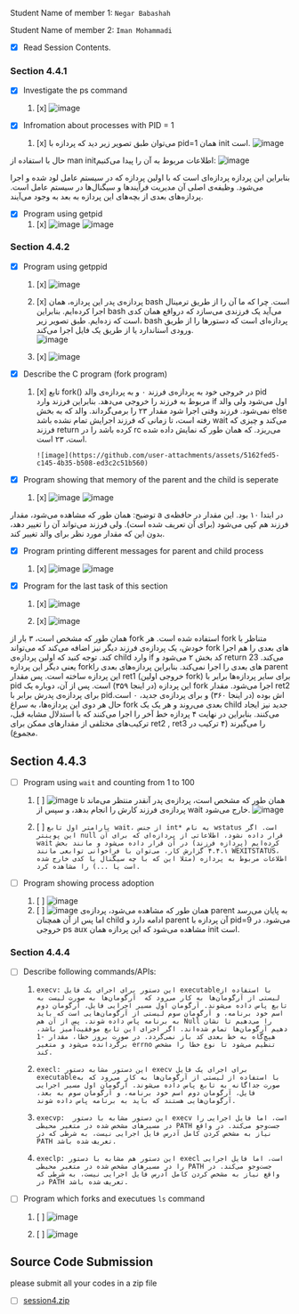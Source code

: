 Student Name of member 1: `Negar Babashah`

Student Name of member 2: `Iman Mohammadi`

- [x] Read Session Contents.

### Section 4.4.1
- [x] Investigate the ps command
    1. [x] ![image](https://github.com/user-attachments/assets/e8255b80-f123-4b29-9730-082d7160e9d3)

   
- [x] Infromation about processes with PID = 1
    1. [x] می‌توان طبق تصویر زیر دید که پردازه با pid=1 همان init است. 
    ![image](https://github.com/user-attachments/assets/ca494c5a-6b0f-484d-80a7-b7899ff73d67)

حال با استفاده از man initاطلاعات مربوط به آن را پیدا می‌کنیم:
    ![image](https://github.com/user-attachments/assets/c75e51b4-2339-4488-8c43-6ff9df644763)

بنابراین این پردازه پردازه‌ای است که با اولین پردازه که در سیستم عامل لود شده و اجرا می‌شود. وظیفه‌ی اصلی آن مدیریت فرآیندها و سیگنال‌ها در سیستم عامل است. پردازه‌های بعدی از بچه‌های این پردازه به بعد به وجود می‌آیند.

- [x] Program using getpid
    1. [x] ![image](https://github.com/user-attachments/assets/c3d303e5-d047-4409-bc44-71c873bdbfec)
           ![image](https://github.com/user-attachments/assets/22395433-ef04-468f-b612-1781606923bf)


### Section 4.4.2

- [x] Program using getppid
    1. [x] ![image](https://github.com/user-attachments/assets/1fea21bc-b008-4afc-a2a7-77735ff81773)
    2. [x] پردازه‌ی پدر این پردازه، همان bash است. چرا که ما آن را از طریق ترمینال اجرا کرده‌ایم. بنابراین bash می‌آید یک فرزندی می‌سازد که درواقع همان کدی است که زده‌ایم. طبق تصویر زیر، bash پردازه‌ای است که دستورها را از طریق ورودی استاندارد یا از طریق یک فایل اجرا می‌کند.     
           ![image](https://github.com/user-attachments/assets/ce8105b5-71e8-4627-94ef-0d058599fe54)

    3. [x] ![image](https://github.com/user-attachments/assets/2bae3dca-cba4-44c9-ad58-086dff350147)


- [x] Describe the C program (fork program)
    1. [x] تابع fork() در خروجی خود به پردازه‌ی فرزند ۰ و به پردازه‌ی والد pid مربوط به فرزند را خروجی می‌دهد. بنابراین فرزند وارد if اول می‌شود ولی والد نمی‌شود. فرزند وقتی اجرا شود مقدار ۲۳ را برمی‌گرداند. والد که به بخش else رفته است، تا زمانی که فرزند اجرایش تمام نشده باشد wait می‌کند و چیزی که فرزند return کرده باشد را در rc می‌ریزد. که همان طور که نمایش داده شده است، ۲۳ است.

           ![image](https://github.com/user-attachments/assets/5162fed5-c145-4b35-b508-ed3c2c51b560)

- [x] Program showing that memory of the parent and the child is seperate
    1. [x] ![image](https://github.com/user-attachments/assets/a478b21b-289a-4fb9-b7a6-15a72d411c7f)
           ![image](https://github.com/user-attachments/assets/dce8e132-1ab1-413b-9ca2-4538a05ed04c)

توضیح: همان طور که مشاهده می‌شود، مقدار a در ابتدا ۱۰ بود. این مقدار در حافظه‌ی فرزند هم کپی می‌شود (برای آن تعریف شده است). ولی فرزند می‌تواند آن را تغییر دهد، بدون این که مقدار مورد نظر برای والد تغییر کند.

- [x] Program printing different messages for parent and child process
    1. [x] ![image](https://github.com/user-attachments/assets/46293097-3b39-4ec7-9303-d5f46bbe95ec)
           ![image](https://github.com/user-attachments/assets/6e8592d2-7222-4ae0-97e0-2c576bcd05d6)


- [x] Program for the last task of this section
    1. [x] ![image](https://github.com/user-attachments/assets/3823b68e-e14e-4100-84c8-4699204e993f)

    2. [x] ![image](https://github.com/user-attachments/assets/00aea96d-0692-4b2e-be3c-6d01b51937e8)

همان طور که مشخص است، ۳ بار از fork استفاده شده است. هر fork متناظر با خودش، یک پردازه‌ی فرزند دیگر نیز اضافه می‌کند که می‌تواند fork های بعدی را هم اجرا کند. توجه کنید که اولین پردازه‌ی child وارد if کد بخش ۲ می‌شود و return 23 می‌کند. یعنی دیگر این پردازه forkهای بعدی را اجرا نمی‌کند. بنابراین پردازه‌های بعدی را parent این پردازه ساخته است. پس مقدار ret1 (خروجی اولین fork) برای سایر پردازه‌ها برابر با pid این پردازه (در اینجا ۳۵۹) است. پس از آن، دوباره یک fork اجرا می‌شود. مقدار ret2 برای پردازه‌ی پدرش برابر با pidاش بوده (در اینجا ۳۶۰) و برای پردازه‌ی جدید، ۰ است. حال هر دوی این پردازه‌ها،  به سراغ fork بعدی می‌روند و هر یک یک child جدید نیز ایجاد می‌کنند. بنابراین در نهایت ۴ پردازه خط آخر را اجرا می‌کنند که با استدلال مشابه قبل، ترکیب‌های مختلفی از مقدارهای ممکن برای ret2 , ret3 را می‌گیرند (۴ ترکیب در مجموع).

## Section 4.4.3

- [ ] Program using `wait` and counting from 1 to 100
    1. [ ] ![image](https://github.com/user-attachments/assets/356d57e3-1856-416b-a6f5-cafaa5d751f2)
    همان طور که مشخص است، پردازه‌ی پدر آنقدر منتظر می‌ماند تا پردازه‌ی فرزند کارش را انجام بدهد، و سپس از wait خارج می‌شود.
![image](https://github.com/user-attachments/assets/eba8555e-3408-4c59-a4f2-36886eb73210)

    1. [ ] `پارامتر اول تابع wait، از جنس int* به نام wstatus است. اگر این پوینتر null قرار داده نشود، اطلاعاتی از پردازه‌ای که برای آن wait کرده‌ایم (پردازه فرزند) در آن قرار داده می‌شود و مانند بخش ۴.۴.۱ گزارش کار، می‌توان با فراخوانی توابعی مانند WEXITSTATUS، اطلاعات مربوط به پردازه (مثلا این که با چه سیگنال یا کدی خارج شده است یا ...) را مشاهده کرد.`

- [ ] Program showing process adoption
    1. [ ] ![image](https://github.com/user-attachments/assets/d29c8747-24e0-4d86-b5d6-ee5e19db2d84)
    1. [ ] ![image](https://github.com/user-attachments/assets/849b0636-e691-4ef7-a0bd-6e2faf5729f5)
همان طور که مشاهده می‌شود، پردازه‌ی parent به پایان می‌رسد اما پس از آن همچنان child ادامه دارد و parent آن پردازه با pid=9 می‌شود. در خروجی ps aux مشاهده می‌شود که این پردازه همان init است.

### Section 4.4.4

- [ ] Describe following commands/APIs:
    1. `execv: این دستور برای اجرای یک فایل executableبا استفاده از لیستی از آرگومان‌ها به کار می‌رود که  آرگومان‌ها به صورت لیست به تابع پاس داده می‌شوند. آرگومان اول مسیر اجرایی فایل، آرگومان دوم اسم خود برنامه، و آرگومان سوم لیستی از آرگومان‌هایی است که باید به برنامه پاس داده شوند. پس از آن هم Null را می‌دهیم تا نشان دهیم آرگومان‌ها تمام شده‌اند. اگر اجرای این تابع موفقیت‌آمیز باشد، هیچ‌گاه به خط بعدی کد باز نمی‌گردد. در صورت بروز خطا، مقدار -1 برگردانده می‌شود و متغیر errno تنظیم می‌شود تا نوع خطا را مشخص کند.
`

    1. `execl: این دستور مشابه دستور execv برای اجرای یک فایل executableبا استفاده از لیستی از آرگومان‌ها به کار می‌رود که به صورت جداگانه به تابع پاس داده می‌شوند. آرگومان اول مسیر اجرایی فایل، آرگومان دوم اسم خود برنامه، و آرگومان سوم به بعد، آرگومان‌هایی هستند که باید به برنامه پاس داده شوند.
`
    1. `execvp:  این دستور مشابه با دستور execv است، اما فایل اجرایی را در مسیرهای مشخص شده در متغیر محیطی PATH جست‌و‌جو می‌کند. در واقع نیاز به مشخص کردن کامل آدرس فایل اجرایی نیست، به شرطی که در PATH تعریف شده باشد. 
`

    1. `execlp: این دستور هم مشابه با دستور execl است، اما فایل اجرایی را در مسیرهای مشخص شده در متغیر محیطی PATH جست‌و‌جو می‌کند. در واقع نیاز به مشخص کردن کامل آدرس فایل اجرایی نیست، به شرطی که در PATH تعریف شده باشد. 
`

- [ ] Program which forks and executues `ls` command
    1. [ ] ![image](https://github.com/user-attachments/assets/b5385be6-660b-48c6-bd1d-396ab1c26859)

    1. [ ] ![image](https://github.com/user-attachments/assets/e431d7c7-98d5-4fe9-801e-8bc85cdf3a22)


## Source Code Submission

please submit all your codes in a zip file

 - [ ] [session4.zip](https://github.com/user-attachments/files/17681101/session4.zip)
